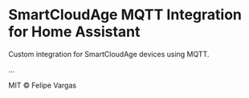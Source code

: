 # SmartCloudAge MQTT Integration for Home Assistant

Custom integration for SmartCloudAge devices using MQTT.

...

MIT © Felipe Vargas
